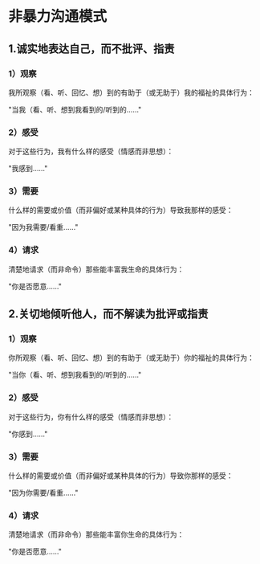 # 非暴力沟通模式

## 1.诚实地表达自己，而不批评、指责

### 1）观察

我所观察（看、听、回忆、想）到的有助于（或无助于）我的福祉的具体行为：

"当我（看、听、想到我看到的/听到的……"

### 2）感受

对于这些行为，我有什么样的感受（情感而非思想）：

"我感到……"

### 3）需要

什么样的需要或价值（而非偏好或某种具体的行为）导致我那样的感受：

"因为我需要/看重……"

### 4）请求

清楚地请求（而非命令）那些能丰富我生命的具体行为：

"你是否愿意……"

## 2.关切地倾听他人，而不解读为批评或指责

### 1）观察

你所观察（看、听、回忆、想）到的有助于（或无助于）你的福祉的具体行为：

"当你（看、听、想到我看到的/听到的……"

### 2）感受

对于这些行为，你有什么样的感受（情感而非思想）：

"你感到……"

### 3）需要

什么样的需要或价值（而非偏好或某种具体的行为）导致你那样的感受：

"因为你需要/看重……"

### 4）请求

清楚地请求（而非命令）那些能丰富你生命的具体行为：

"你是否愿意……"